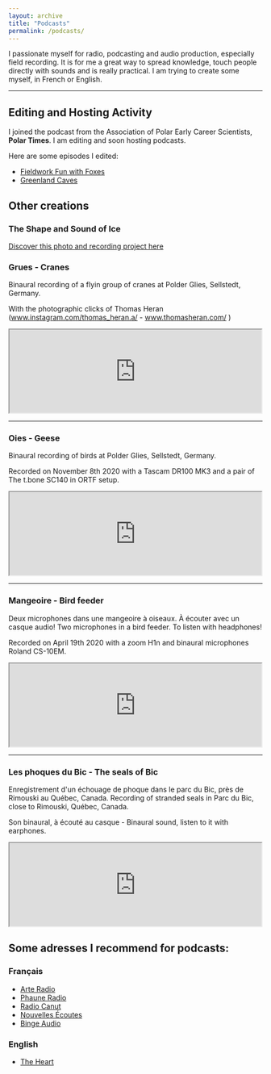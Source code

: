 ```yaml
---
layout: archive
title: "Podcasts"
permalink: /podcasts/
---
```


I passionate myself  for radio, podcasting and audio production, especially field recording. It is for me a great way to spread knowledge, touch people directly with sounds and is really practical. I am trying to create some myself, in French or English. 

***

## Editing and Hosting Activity
I joined the podcast from the Association of Polar Early Career Scientists, **Polar Times**. I am editing and soon hosting podcasts.

Here are some episodes I edited:
- [Fieldwork Fun with Foxes](https://polartimes.podbean.com/e/fieldwork-fun-with-foxes/)
- [Greenland Caves](https://polartimes.podbean.com/e/greenland-caves/)

## Other creations

### The Shape and Sound of Ice

[Discover this photo and recording project here](https://dringeis.github.io/sea_ice/)

### Grues - Cranes

Binaural recording of a flyin group of cranes at Polder Glies, Sellstedt, Germany.

With the photographic clicks of Thomas Heran (www.instagram.com/thomas_heran.a/ - www.thomasheran.com/ )

<iframe width="500px" height='165px' src="https://audioblog.arteradio.com/embed/165336"></iframe>

***

### Oies - Geese

Binaural recording of birds at Polder Glies, Sellstedt, Germany.

Recorded on November 8th 2020 with a Tascam DR100 MK3 and a pair of The t.bone SC140 in ORTF setup.

<iframe width='500px' height='165px' src="https://audioblog.arteradio.com/embed/156918"></iframe>

***

### Mangeoire - Bird feeder

Deux microphones dans une mangeoire à oiseaux. À écouter avec un casque audio!
Two microphones in a bird feeder. To listen with headphones!

Recorded on April 19th 2020 with a zoom H1n and binaural microphones Roland CS-10EM.

<iframe width='500px' height='165px' src="https://audioblog.arteradio.com/embed/146243"></iframe>

***

### Les phoques du Bic - The seals of Bic

Enregistrement d'un échouage de phoque dans le parc du Bic, près de Rimouski au Québec, Canada.
Recording of stranded seals in Parc du Bic, close to Rimouski, Québec, Canada.

Son binaural, à écouté au casque - Binaural sound, listen to it with earphones. 

<iframe width='500px' height='165px' src="https://audioblog.arteradio.com/embed/139263"></iframe>

## Some adresses I recommend for podcasts:

### Français

- [Arte Radio](https://www.arteradio.com/)
- [Phaune Radio](https://phauneradio.com/)
- [Radio Canut](https://radiocanut.org/)
- [Nouvelles Écoutes](http://www.nouvellesecoutes.fr/)
- [Binge Audio](https://www.binge.audio/)

### English
- [The Heart](https://www.theheartradio.org/)





